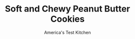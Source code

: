 ---
layout: ../../layouts/MarkdownPostLayout.astro
title: Soft and Chewy Peanut Butter Cookies
author: America's Test Kitchen
pubDate: 2023-03-15
description: "We made more than 1,000 cookies in our quest for the ultimate chewy peanut butter cookie."
image_url: https://res.cloudinary.com/hksqkdlah/image/upload/ar_1:1,c_fill,dpr_2.0,f_auto,fl_lossy.progressive.strip_profile,g_faces:auto,q_auto:low,w_344/8907_sfs-peanutbuttercookiesv2-013-275928
tags: ["Desserts or Baked Goods"]
calories: 5159
protein: 3
carbohydrates: 19
fats: 
fiber: 
ingredients: ["1 1/2 cups (7 1/2 ounces), all-purpose flour","1 teaspoon, baking soda","1/2 teaspoon, salt","1 1/4 cups, creamy peanut butter (see note)","3/4 cup (5 1/4 ounces), packed light brown sugar","8 tablespoons (1 stick), unsalted butter, melted and cooled slightly","1/2 cup, light corn syrup","1/4 cup (1¾ ounces), granulated sugar","1 , large egg plus 1 egg yolk","1 teaspoon, vanilla extract","1/3 cup, dry-roasted peanuts, chopped fine"]
serves: 30
time: "1¼ hour, plus 1 hour chilling and 20 minutes cooling"
instructions: ["MAKE DOUGH Combine flour, baking soda, and salt in medium bowl. Whisk peanut butter, brown sugar, butter, corn syrup, granulated sugar, egg, yolk, and vanilla until smooth. Stir in flour mixture until just combined. Divide dough in half, wrap with plastic wrap, and refrigerate until firm, about 1 hour.","SHAPE cookies Adjust oven racks to upper-middle and lower-middle positions and heat oven to 350 degrees. Line 2 baking sheets with parchment paper. Roll 2 tablespoons chilled dough into 1½-inch balls and place 2 inches apart on prepared baking sheets. Using greased measuring cup, gently press each ball to ¾-inch thickness and top with chopped peanuts, pressing lightly to adhere.","BAKE AND COOL Bake cookies until puffed and edges are lightly browned, 12 to 14 minutes, switching and rotating sheets halfway through baking. Cool 5 minutes on sheets, then transfer to wire rack to cool completely. Repeat with remaining dough. Serve. (Cookies can be stored in airtight container for 3 days.)"]
nutrition: ["89 mg Potassium","55 mg Phosphorus","15 mg Calcium","23 mg Magnesium","88 mg Sodium","9 g Fat","2 mg Niacin (B3)","4 g Monounsaturated","1 g Polyunsaturated","19 mg Cholesterol","3 g Saturated","10 µg Folic acid","16 µg Folate (food)","12 g Sugars","4 g Water","19 g Carbs","35 µg Folate equivalent (total)","3 g Protein","1 mg Vitamin E","30 µg Vitamin A","171 kcal Energy","10 g Sugars, added","5159 calories"]
notes: "Use processed peanut butter for the softest, chewiest texture. The dough is quite soft, so keep it chilled until you are ready to form and bake the cookies."
---
